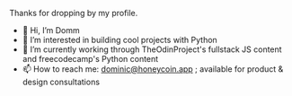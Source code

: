 Thanks for dropping by my profile.

- 👋 Hi, I’m Domm
- 👀 I’m interested in building cool projects with Python
- 🌱 I’m currently working through TheOdinProject's fullstack JS content and freecodecamp's Python content
- 📫 How to reach me: dominic@honeycoin.app ; available for product & design consultations

<!---
mulindaD/mulindaD is a ✨ special ✨ repository because its `README.md` (this file) appears on your GitHub profile.
You can click the Preview link to take a look at your changes.
--->
